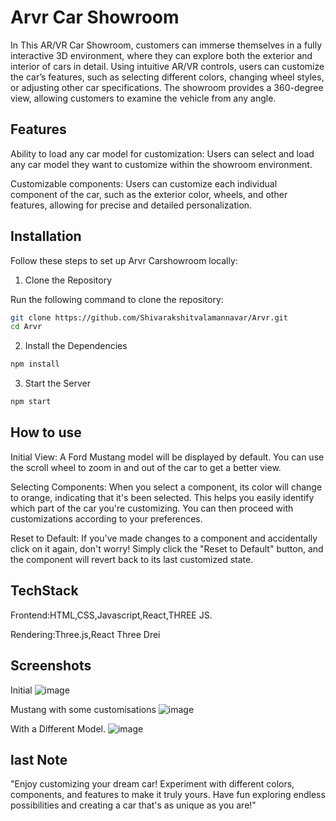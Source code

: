 # Arvr Car Showroom
In This AR/VR Car Showroom, customers can immerse themselves in a fully interactive 3D environment, where they can explore both the exterior and interior of cars in detail. Using intuitive AR/VR controls, users can customize the car’s features, such as selecting different colors, changing wheel styles, or adjusting other car specifications. The showroom provides a 360-degree view, allowing customers to examine the vehicle from any angle.

## Features 
Ability to load any car model for customization: Users can select and load any car model they want to customize within the showroom environment.

Customizable components: Users can customize each individual component of the car, such as the exterior color, wheels, and other features, allowing for precise and detailed personalization.

## Installation 
Follow these steps to set up Arvr Carshowroom locally:

 1. Clone the Repository

Run the following command to clone the repository:

```bash
git clone https://github.com/Shivarakshitvalamannavar/Arvr.git
cd Arvr 
```
2. Install the Dependencies 
```bash
npm install
```
3. Start the Server 
```bash
npm start 
```
## How to use 
Initial View: A Ford Mustang model will be displayed by default. You can use the scroll wheel to zoom in and out of the car to get a better view.

Selecting Components: When you select a component, its color will change to orange, indicating that it's been selected. This helps you easily identify which part of the car you're customizing. You can then proceed with customizations according to your preferences.

Reset to Default: If you've made changes to a component and accidentally click on it again, don't worry! Simply click the "Reset to Default" button, and the component will revert back to its last customized state.
## TechStack 
Frontend:HTML,CSS,Javascript,React,THREE JS.

Rendering:Three.js,React Three Drei

## Screenshots 
Initial 
![image](https://github.com/user-attachments/assets/0eb43e8a-fd1a-4e1d-aa43-0dc54c0c38a3)

Mustang with some customisations 
![image](https://github.com/user-attachments/assets/7f7b5067-4046-4cf7-8799-ba24de9a43ed)

With a Different Model.
![image](https://github.com/user-attachments/assets/d2ff2660-3347-4aab-b39f-0bcce34f1737)

## last Note
"Enjoy customizing your dream car! Experiment with different colors, components, and features to make it truly yours. Have fun exploring endless possibilities and creating a car that's as unique as you are!"

